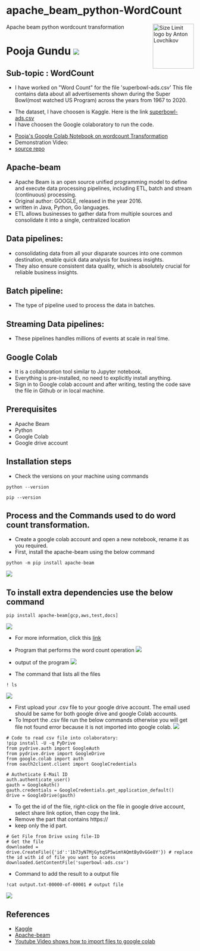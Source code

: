 # apache_beam_python-WordCount
Apache beam python wordcount transformation
<img src="https://avatars.githubusercontent.com/u/60015515?s=400&u=a691ffb3d3f0d5b6668835340aa29ca8599d7667&v=4" align="right"
     alt="Size Limit logo by Anton Lovchikov" width="110" height="120">
     
# Pooja Gundu [![](https://img.shields.io/badge/Github-GUNDUPOOJA)](https://github.com/GUNDUPOOJA)
## Sub-topic : WordCount
- I have worked on "Word Count" for the file 'superbowl-ads.csv' This file contains data about all advertisements shown during the Super Bowl(most watched US Program) across the years from 1967 to 2020.
* The dataset, I have choosen is Kaggle. Here is the link [superbowl-ads.csv](https://www.kaggle.com/prondeau/superbowlads)
* I have choosen the Google colaboratory to run the code.
- [Pooja's Google Colab Notebook on wordcount Transformation](https://github.com/GUNDUPOOJA/apache_beam_python-wordcount/blob/main/superbowl_ads.ipynb)
- Demonstration Video: []()
- [source repo](https://github.com/GUNDUPOOJA/apache_beam_python-wordcount)

## Apache-beam 
- Apache Beam is an open source unified programming model to define and execute data processing pipelines, including ETL, batch and stream (continuous) processing.
- Original author: GOOGLE, released in the year 2016.
- written in Java, Python, Go languages.
- ETL allows businesses to gather data from multiple sources and consolidate it into a single, centralized location

## Data pipelines:
- consolidating data from all your disparate sources into one common destination, enable quick data analysis for business insights.
- They also ensure consistent data quality, which is absolutely crucial for reliable business insights.

## Batch pipeline: 
- The type of pipeline used to process the data in batches.

## Streaming Data pipelines:
- These pipelines handles millions of events at scale in real time.

## Google Colab
- It is a collaboration tool similar to Jupyter notebook.
- Everything is pre-installed, no need to explicitly install anything.
- Sign in to Google colab account and after writing, testing the code save the file in Github or in local machine.

## Prerequisites
- Apache Beam 
- Python
- Google Colab
- Google drive account

## Installation steps 
- Check the versions on your machine using commands 
``` 
python --version
```
```
pip --version
```
## Process and the Commands used to do word count transformation.
- Create a google colab account and open a new notebook, rename it as you required.
- First, install the apache-beam using the below command
``` 
python -m pip install apache-beam
```
![](https://github.com/GUNDUPOOJA/apache_beam_python-wordcount/blob/main/apache-install%20command.PNG)

## To install extra dependencies use the below command
``` 
pip install apache-beam[gcp,aws,test,docs]
```
![](https://github.com/GUNDUPOOJA/apache_beam_python-wordcount/blob/main/beam-dependencies.PNG)

- For more information, click this [link](https://beam.apache.org/get-started/quickstart-py/)

- Program that performs the word count operation
![](https://github.com/GUNDUPOOJA/apache_beam_python-wordcount/blob/main/wordcount-logic.PNG)

- output of the program
![](https://github.com/GUNDUPOOJA/apache_beam_python-wordcount/blob/main/outputimage.PNG)
- The command that lists all the files
```
! ls
```
![](https://github.com/GUNDUPOOJA/apache_beam_python-wordcount/blob/main/listitems.PNG)
- First upload your .csv file to your google drive account. The email used should be same for both google drive and google Colab accounts.
- To Import the .csv file run the below commands otherwise you will get file not found error because it is not imported into google colab.
![](https://github.com/GUNDUPOOJA/apache_beam_python-wordcount/blob/main/fileimport.PNG)
```
# Code to read csv file into colaboratory:
!pip install -U -q PyDrive
from pydrive.auth import GoogleAuth
from pydrive.drive import GoogleDrive
from google.colab import auth
from oauth2client.client import GoogleCredentials
```
```
# Autheticate E-Mail ID
auth.authenticate_user()
gauth = GoogleAuth()
gauth.credentials = GoogleCredentials.get_application_default()
drive = GoogleDrive(gauth)
```

- To get the id of the file, right-click on the file in google drive account, select share link option, then copy the link.
- Remove the part that contains https://
- keep only the id part.

```
# Get File from Drive using file-ID
# Get the file
downloaded = drive.CreateFile({'id':'1b73yN7MjGytqSP5wimYAQmtByOvGGe8Y'}) # replace the id with id of file you want to access
downloaded.GetContentFile('superbowl-ads.csv') 
```

- Command to add the result to a output file
```
!cat output.txt-00000-of-00001 # output file
```
![](https://github.com/GUNDUPOOJA/apache_beam_python-wordcount/blob/main/outputimage.PNG)

## References 
- [Kaggle](https://www.kaggle.com/)
- [Apache-beam](https://colab.research.google.com/github/apache/beam/blob/master/examples/notebooks/get-started/try-apache-beam-py.ipynb)
- [Youtube Video shows how to import files to google colab](https://www.youtube.com/watch?v=oqMImCeXi6o)





